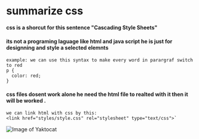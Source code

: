 # summarize css
**css is a shorcut for this sentence "Cascading Style Sheets"**

#### its not a programing laguage like html and java script he is just for designning and style a selected elemnts 
```
example: we can use this syntax to make every word in parargraf switch to red
p {
  color: red;
}
```
#### css files dosent work alone he need the html file to realted with it then it will be worked .
```
we can link html with css by this:
<link href="styles/style.css" rel="stylesheet" type="text/css">`
```

![Image of Yaktocat](https://www.edlibre.com/wp-content/uploads/css.png)
